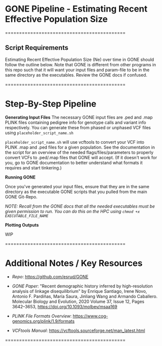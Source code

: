 # GONE Pipeline - Estimating Recent Effective Population Size
===========================================
## Script Requirements

Estimating Recent Effective Population Size (Ne) over time in GONE should follow the outline below. Note that GONE is different from other programs in this repo such that it will want your input files and param-file to be in the same directory as the executables. Review the GONE docs if confused.

===========================================
# Step-By-Step Pipeline

**Generating Input Files**
The necessary GONE input files are .ped and .map PLINK files containing pedigree info for genotype calls and variant info respectively. You can generate these from phased or unphased VCF files using `placeholder_script_name.sh`

`placeholder_script_name.sh` will use vcftools to convert your VCF into PLINK .map and .ped files for a given population. See the documentation in the script for an overview of the needed flags/files/parameters to properly convert VCFs to .ped/.map files that GONE will accept. (If it doesn't work for you, go to GONE documentation to better understand what formats it requires and start tinkering.)


**Running GONE**

Once you've generated your input files, ensure that they are in the same directory as the executable GONE scripts that you pulled from the main GONE Git-Repo.

*NOTE: Recall from the GONE docs that all the needed executables must be given permission to run. You can do this on the HPC using `chmod +x EXECUTABLE_FILE_NAME`*

**Plotting Outputs**

WIP


===========================================
# Additional Notes / Key Resources

- *Repo*: https://github.com/esrud/GONE

- *GONE Paper*: "Recent demographic history inferred by high-resolution analysis of linkage disequilibrium" by Enrique Santiago, Irene Novo, Antonio F. Pardiñas, María Saura, Jinliang Wang and Armando Caballero. Molecular Biology and Evolution, 2020 Volume 37, Issue 12, Pages 3642–3653, https://doi.org/10.1093/molbev/msaa169

- *PLINK File Formats Overview*: https://www.cog-genomics.org/plink/1.9/formats

- *VCFtools Manual*: https://vcftools.sourceforge.net/man_latest.html

===========================================
